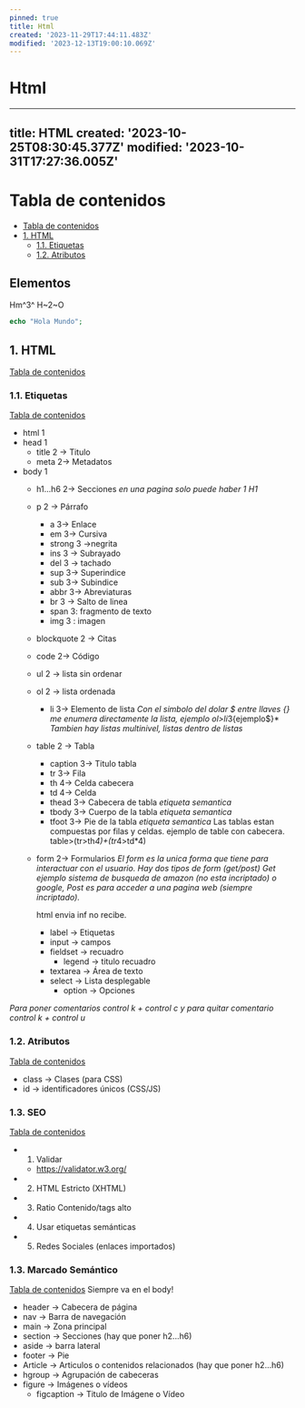 ```yaml
---
pinned: true
title: Html
created: '2023-11-29T17:44:11.483Z'
modified: '2023-12-13T19:00:10.069Z'
---
```


# Html
---
title: HTML
created: '2023-10-25T08:30:45.377Z'
modified: '2023-10-31T17:27:36.005Z'
---

# Tabla de contenidos
- [Tabla de contenidos](#tabla-de-contenidos)
- [1. HTML](#1-html)
  - [1.1. Etiquetas](#11-etiquetas)
  - [1.2. Atributos](#12-atributos)

## Elementos
Hm^3^
H~2~O 

```php
echo "Hola Mundo";
```


## 1. HTML 
[Tabla de contenidos](#tabla-de-contenidos)

### 1.1. Etiquetas
[Tabla de contenidos](#tabla-de-contenidos)

- html 1
- head 1
  - title 2 -> Titulo
  - meta 2-> Metadatos
- body 1
  - h1...h6 2-> Secciones *en una pagina solo puede haber 1 H1*
  - p 2 -> Párrafo
    - a 3-> Enlace
    - em 3-> Cursiva
    - strong 3 ->negrita
    - ins 3 -> Subrayado
    - del 3 -> tachado
    - sup 3-> Superindice 
    - sub 3-> Subindice
    - abbr 3-> Abreviaturas
    - br 3 -> Salto de linea
    - span 3: fragmento de texto
    - img 3 : imagen 
    

  - blockquote 2 -> Citas
  - code 2-> Código

  - ul 2 -> lista sin ordenar
  - ol 2 -> lista ordenada
    - li 3-> Elemento de lista
*Con el simbolo del dolar $ entre llaves {} me enumera directamente la lista, ejemplo ol>li*3{ejemplo$}* 
*Tambien hay listas multinivel, listas dentro de listas*

  - table 2 -> Tabla
    - caption 3-> Titulo tabla
    - tr 3-> Fila
    - th 4-> Celda cabecera
    - td 4-> Celda
    - thead 3-> Cabecera de tabla *etiqueta semantica*
    - tbody 3-> Cuerpo de la tabla *etiqueta semantica*
    - tfoot 3-> Pie de la tabla *etiqueta semantica*
  Las tablas estan compuestas por filas y celdas. ejemplo de table con cabecera. 
  table>(tr>th*4)+(tr*4>td*4)

  - form 2-> Formularios 
  *El form es la unica forma que tiene para interactuar con el usuario. Hay dos tipos de form (get/post) Get ejemplo sistema de busqueda de amazon (no esta incriptado) o google, Post es para acceder a una pagina web (siempre incriptado).* <form action="" method="post"></form>
html envia inf no recibe.
    - label -> Etiquetas
    - input -> campos 
    - fieldset -> recuadro 
      - legend -> titulo recuadro
    - textarea -> Área de texto
    - select -> Lista desplegable
      - option -> Opciones


  
 *Para poner comentarios control k + control c y para quitar comentario control k + control u* 
    
  

### 1.2. Atributos
[Tabla de contenidos](#tabla-de-contenidos)

- class -> Clases (para CSS)
- id -> identificadores únicos (CSS/JS)

### 1.3. SEO
[Tabla de contenidos](#tabla-de-contenidos)

- 1. Validar
  - https://validator.w3.org/
- 2. HTML Estricto (XHTML)
- 3. Ratio Contenido/tags alto
- 4. Usar etiquetas semánticas
- 5. Redes Sociales (enlaces importados)

### 1.3. Marcado Semántico
[Tabla de contenidos](#tabla-de-contenidos)
Siempre va en el body!

- header -> Cabecera de página
- nav -> Barra de navegación
- main -> Zona principal
- section -> Secciones (hay que poner h2...h6)
- aside -> barra lateral
- footer -> Pie
- Article -> Articulos o contenidos relacionados
   (hay que poner h2...h6)
- hgroup -> Agrupación de cabeceras
- figure -> Imágenes o vídeos
  - figcaption -> Titulo de Imágene o Vídeo




